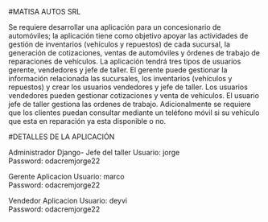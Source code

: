 #MATISA AUTOS SRL

Se requiere desarrollar una aplicación para un concesionario de automóviles; la aplicación tiene como objetivo apoyar las actividades de gestión de inventarios (vehículos y repuestos) de cada sucursal, la generación de cotizaciones, ventas de automóviles y órdenes de trabajo de reparaciones de vehículos. La aplicación tendrá tres tipos de usuarios gerente, vendedores y jefe de taller. El gerente puede gestionar la información relacionada las sucursales, los inventarios (vehículos y repuestos) y crear los usuarios vendedores y jefe de taller. Los usuarios vendedores pueden gestionar cotizaciones y venta de vehículos. El usuario jefe de taller gestiona las ordenes de trabajo. Adicionalmente se requiere que los clientes puedan consultar mediante un teléfono móvil si su vehículo que esta en reparación ya esta disponible o no.

#DETALLES DE LA APLICACIÓN

Administrador Django- Jefe del taller
Usuario: jorge  
Password: odacremjorge22

Gerente Aplicacion
Usuario: marco  
Password: odacremjorge22

Vendedor Aplicacion
Usuario: deyvi  
Password: odacremjorge22
